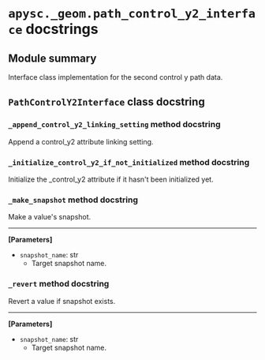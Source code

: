 # `apysc._geom.path_control_y2_interface` docstrings

## Module summary

Interface class implementation for the second control y path data.

## `PathControlY2Interface` class docstring

### `_append_control_y2_linking_setting` method docstring

Append a control_y2 attribute linking setting.

### `_initialize_control_y2_if_not_initialized` method docstring

Initialize the _control_y2 attribute if it hasn't been initialized yet.

### `_make_snapshot` method docstring

Make a value's snapshot.<hr>

**[Parameters]**

- `snapshot_name`: str
  - Target snapshot name.

### `_revert` method docstring

Revert a value if snapshot exists.<hr>

**[Parameters]**

- `snapshot_name`: str
  - Target snapshot name.